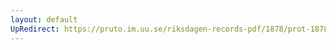```yaml
---
layout: default
UpRedirect: https://pruto.im.uu.se/riksdagen-records-pdf/1878/prot-1878--ak--054.pdf
---
```

